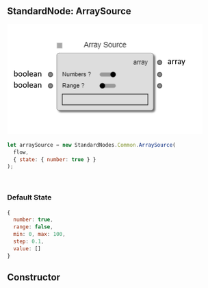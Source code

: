 ## StandardNode: ArraySource

<img class="zoomable" alt="ArraySource standard node" src="/images/standard-nodes/common/array-source.png" />

<Hierarchy :extend="{name: 'Node', link: '../../api/classes/node.html'}" />
<br/>

```js
let arraySource = new StandardNodes.Common.ArraySource(
  flow,
  { state: { number: true } }
);
```

<br/>

### Default State

```js
{
  number: true,
  range: false,
  min: 0, max: 100,
  step: 0.1,
  value: []
}
```

## Constructor

<Method type="method">
  <template v-slot:signature>
    new ArraySource(<strong>flow: </strong><em><Ref to="../../api/classes/flow">Flow</Ref></em>,
    <strong>options?: </strong><em><Ref to="../../api/interfaces/node-creator-options">NodeCreatorOptions</Ref></em>):
    <em><Ref to="#standardnode-arraysource">ArraySource</Ref></em>
  </template>
  <template v-slot:params>
    <Param name="flow">
      <em><Ref to="../../api/classes/flow">Flow</Ref></em>
    </Param>
    <Param name="options?">
      <em><Ref to="../../api/interfaces/node-creator-options">NodeCreatorOptions</Ref></em>
      <template v-slot:default-value>
        <em>{}</em>
      </template>
    </Param>
  </template>
</Method>

<script setup>
import Method from "../../../../../components/api/Method.vue";
import Param from "../../../../../components/api/Param.vue";
import Ref from "../../../../../components/api/Ref.vue";
import Hierarchy from "../../../../../components/api/Hierarchy.vue";
</script>
